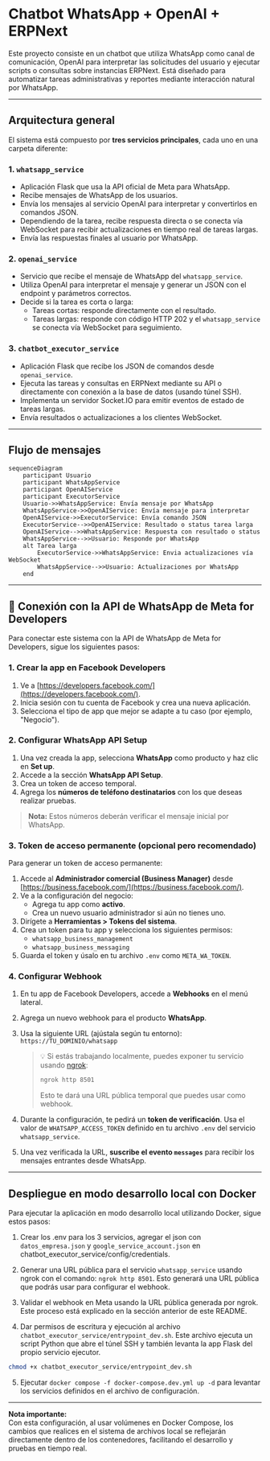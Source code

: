 # Chatbot WhatsApp + OpenAI + ERPNext

Este proyecto consiste en un chatbot que utiliza WhatsApp como canal de comunicación, OpenAI para interpretar las solicitudes del usuario y ejecutar scripts o consultas sobre instancias ERPNext. Está diseñado para automatizar tareas administrativas y reportes mediante interacción natural por WhatsApp.

---

## Arquitectura general

El sistema está compuesto por **tres servicios principales**, cada uno en una carpeta diferente:

### 1. `whatsapp_service`

- Aplicación Flask que usa la API oficial de Meta para WhatsApp.
- Recibe mensajes de WhatsApp de los usuarios.
- Envía los mensajes al servicio OpenAI para interpretar y convertirlos en comandos JSON.
- Dependiendo de la tarea, recibe respuesta directa o se conecta vía WebSocket para recibir actualizaciones en tiempo real de tareas largas.
- Envía las respuestas finales al usuario por WhatsApp.

### 2. `openai_service`

- Servicio que recibe el mensaje de WhatsApp del `whatsapp_service`.
- Utiliza OpenAI para interpretar el mensaje y generar un JSON con el endpoint y parámetros correctos.
- Decide si la tarea es corta o larga:
  - Tareas cortas: responde directamente con el resultado.
  - Tareas largas: responde con código HTTP 202 y el `whatsapp_service` se conecta vía WebSocket para seguimiento.

### 3. `chatbot_executor_service`

- Aplicación Flask que recibe los JSON de comandos desde `openai_service`.
- Ejecuta las tareas y consultas en ERPNext mediante su API o directamente con conexión a la base de datos (usando túnel SSH).
- Implementa un servidor Socket.IO para emitir eventos de estado de tareas largas.
- Envía resultados o actualizaciones a los clientes WebSocket.

---

## Flujo de mensajes

```mermaid
sequenceDiagram
    participant Usuario
    participant WhatsAppService
    participant OpenAIService
    participant ExecutorService
    Usuario->>WhatsAppService: Envía mensaje por WhatsApp
    WhatsAppService->>OpenAIService: Envía mensaje para interpretar
    OpenAIService->>ExecutorService: Envía comando JSON
    ExecutorService-->>OpenAIService: Resultado o status tarea larga
    OpenAIService-->>WhatsAppService: Respuesta con resultado o status
    WhatsAppService-->>Usuario: Responde por WhatsApp
    alt Tarea larga
        ExecutorService->>WhatsAppService: Envia actualizaciones vía WebSocket
        WhatsAppService-->>Usuario: Actualizaciones por WhatsApp
    end
```

---


## 🔗 Conexión con la API de WhatsApp de Meta for Developers

Para conectar este sistema con la API de WhatsApp de Meta for Developers, sigue los siguientes pasos:

### 1. Crear la app en Facebook Developers

1. Ve a [https://developers.facebook.com/](https://developers.facebook.com/).
2. Inicia sesión con tu cuenta de Facebook y crea una nueva aplicación.
3. Selecciona el tipo de app que mejor se adapte a tu caso (por ejemplo, "Negocio").

### 2. Configurar WhatsApp API Setup

1. Una vez creada la app, selecciona **WhatsApp** como producto y haz clic en **Set up**.
2. Accede a la sección **WhatsApp API Setup**.
3. Crea un token de acceso temporal.
4. Agrega los **números de teléfono destinatarios** con los que deseas realizar pruebas.

> **Nota:** Estos números deberán verificar el mensaje inicial por WhatsApp.

### 3. Token de acceso permanente (opcional pero recomendado)

Para generar un token de acceso permanente:

1. Accede al **Administrador comercial (Business Manager)** desde [https://business.facebook.com/](https://business.facebook.com/).
2. Ve a la configuración del negocio:
   - Agrega tu app como **activo**.
   - Crea un nuevo usuario administrador si aún no tienes uno.
3. Dirígete a **Herramientas > Tokens del sistema**.
4. Crea un token para tu app y selecciona los siguientes permisos:
   - `whatsapp_business_management`
   - `whatsapp_business_messaging`
5. Guarda el token y úsalo en tu archivo `.env` como `META_WA_TOKEN`.

### 4. Configurar Webhook

1. En tu app de Facebook Developers, accede a **Webhooks** en el menú lateral.
2. Agrega un nuevo webhook para el producto **WhatsApp**.
3. Usa la siguiente URL (ajústala según tu entorno):  
   `https://TU_DOMINIO/whatsapp`

   > 💡 Si estás trabajando localmente, puedes exponer tu servicio usando [ngrok](https://ngrok.com/):  
   > ```bash
   > ngrok http 8501
   > ```
   > Esto te dará una URL pública temporal que puedes usar como webhook.

4. Durante la configuración, te pedirá un **token de verificación**. Usa el valor de `WHATSAPP_ACCESS_TOKEN` definido en tu archivo `.env` del servicio `whatsapp_service`.
5. Una vez verificada la URL, **suscribe el evento `messages`** para recibir los mensajes entrantes desde WhatsApp.

---

## Despliegue en modo desarrollo local con Docker

Para ejecutar la aplicación en modo desarrollo local utilizando Docker, sigue estos pasos:

1. Crear los .env para los 3 servicios, agregar el json con `datos_empresa.json` y `google_service_account.json` en chatbot_executor_service/config/credentials.

2. Generar una URL pública para el servicio `whatsapp_service` usando ngrok con el comando: `ngrok http 8501`. Esto generará una URL pública que podrás usar para configurar el webhook.

3. Validar el webhook en Meta usando la URL pública generada por ngrok. Este proceso está explicado en la sección anterior de este README.

4. Dar permisos de escritura y ejecución al archivo `chatbot_executor_service/entrypoint_dev.sh`. Este archivo ejecuta un script Python que abre el túnel SSH y también levanta la app Flask del propio servicio ejecutor.

```bash
chmod +x chatbot_executor_service/entrypoint_dev.sh
```

5. Ejecutar `docker compose -f docker-compose.dev.yml up -d` para levantar los servicios definidos en el archivo de configuración.

---

**Nota importante:**  
Con esta configuración, al usar volúmenes en Docker Compose, los cambios que realices en el sistema de archivos local se reflejarán directamente dentro de los contenedores, facilitando el desarrollo y pruebas en tiempo real.
